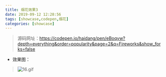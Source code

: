 ```yaml
---
title: 烟花效果3
date: 2019-09-12 12:28:56
tags: [showcase,codepen,烟花]
categories: [showcase]
---
```


> 源码网址：https://codepen.io/haidang/pen/eBoqyw?depth=everything&order=popularity&page=2&q=Fireworks&show_forks=false
-  效果图：
>![16.gif](http://upload-images.jianshu.io/upload_images/9064013-20f33652627b3f67.gif?imageMogr2/auto-orient/strip%7CimageView2/2/w/1240)
